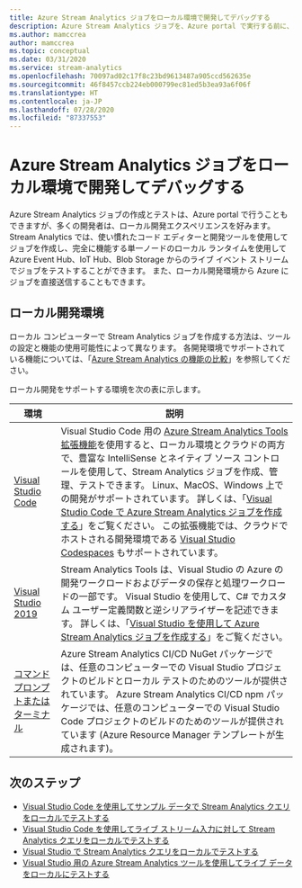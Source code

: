 ```yaml
---
title: Azure Stream Analytics ジョブをローカル環境で開発してデバッグする
description: Azure Stream Analytics ジョブを、Azure portal で実行する前に、ローカル コンピューター上で開発してテストする方法について説明します。
ms.author: mamccrea
author: mamccrea
ms.topic: conceptual
ms.date: 03/31/2020
ms.service: stream-analytics
ms.openlocfilehash: 70097ad02c17f8c23bd9613487a905ccd562635e
ms.sourcegitcommit: 46f8457ccb224eb000799ec81ed5b3ea93a6f06f
ms.translationtype: HT
ms.contentlocale: ja-JP
ms.lasthandoff: 07/28/2020
ms.locfileid: "87337553"
---
```

# <a name="develop-and-debug-azure-stream-analytics-jobs-locally"></a>Azure Stream Analytics ジョブをローカル環境で開発してデバッグする

Azure Stream Analytics ジョブの作成とテストは、Azure portal で行うこともできますが、多くの開発者は、ローカル開発エクスペリエンスを好みます。 Stream Analytics では、使い慣れたコード エディターと開発ツールを使用してジョブを作成し、完全に機能する単一ノードのローカル ランタイムを使用して Azure Event Hub、IoT Hub、Blob Storage からのライブ イベント ストリームでジョブをテストすることができます。 また、ローカル開発環境から Azure にジョブを直接送信することもできます。

## <a name="local-development-environments"></a>ローカル開発環境

ローカル コンピューターで Stream Analytics ジョブを作成する方法は、ツールの設定と機能の使用可能性によって異なります。 各開発環境でサポートされている機能については、「[Azure Stream Analytics の機能の比較](feature-comparison.md)」を参照してください。

ローカル開発をサポートする環境を次の表に示します。

|環境                              |説明    |
|-----------------------------------------|------------|
|[Visual Studio Code](visual-studio-code-explore-jobs.md)| Visual Studio Code 用の [Azure Stream Analytics Tools 拡張機能](https://marketplace.visualstudio.com/items?itemName=ms-bigdatatools.vscode-asa)を使用すると、ローカル環境とクラウドの両方で、豊富な IntelliSense とネイティブ ソース コントロールを使用して、Stream Analytics ジョブを作成、管理、テストできます。 Linux、MacOS、Windows 上での開発がサポートされています。 詳しくは、「[Visual Studio Code で Azure Stream Analytics ジョブを作成する](quick-create-vs-code.md)」をご覧ください。 この拡張機能では、クラウドでホストされる開発環境である [Visual Studio Codespaces](https://visualstudio.microsoft.com/services/visual-studio-codespaces/) もサポートされています。|
|[Visual Studio 2019](stream-analytics-tools-for-visual-studio-install.md) |Stream Analytics Tools は、Visual Studio の Azure の開発ワークロードおよびデータの保存と処理ワークロードの一部です。 Visual Studio を使用して、C# でカスタム ユーザー定義関数と逆シリアライザーを記述できます。 詳しくは、「[Visual Studio を使用して Azure Stream Analytics ジョブを作成する](stream-analytics-quick-create-vs.md)」をご覧ください。|
|[コマンド プロンプトまたはターミナル](stream-analytics-tools-for-visual-studio-cicd.md)|Azure Stream Analytics CI/CD NuGet パッケージでは、任意のコンピューターでの Visual Studio プロジェクトのビルドとローカル テストのためのツールが提供されています。 Azure Stream Analytics CI/CD npm パッケージでは、任意のコンピューターでの Visual Studio Code プロジェクトのビルドのためのツールが提供されています (Azure Resource Manager テンプレートが生成されます)。|

## <a name="next-steps"></a>次のステップ

* [Visual Studio Code を使用してサンプル データで Stream Analytics クエリをローカルでテストする](visual-studio-code-local-run.md)
* [Visual Studio Code を使用してライブ ストリーム入力に対して Stream Analytics クエリをローカルでテストする](visual-studio-code-local-run-live-input.md)
* [Visual Studio で Stream Analytics クエリをローカルでテストする](stream-analytics-vs-tools-local-run.md)
* [Visual Studio 用の Azure Stream Analytics ツールを使用してライブ データをローカルにテストする](stream-analytics-live-data-local-testing.md)
